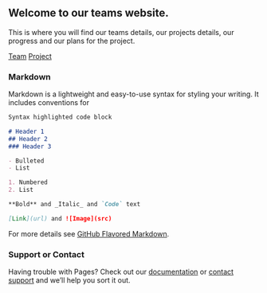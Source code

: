 ---
---

## Welcome to our teams website.

This is where you will find our teams details, our projects details, our progress and our plans for the project.

[Team](https://callumhemsley.github.io/GRP-08/team/)
[Project](https://callumhemsley.github.io/GRP-08/project/)


### Markdown

Markdown is a lightweight and easy-to-use syntax for styling your writing. It includes conventions for

```markdown
Syntax highlighted code block

# Header 1
## Header 2
### Header 3

- Bulleted
- List

1. Numbered
2. List

**Bold** and _Italic_ and `Code` text

[Link](url) and ![Image](src)
```

For more details see [GitHub Flavored Markdown](https://guides.github.com/features/mastering-markdown/).

### Support or Contact

Having trouble with Pages? Check out our [documentation](https://help.github.com/categories/github-pages-basics/) or [contact support](https://github.com/contact) and we’ll help you sort it out.
